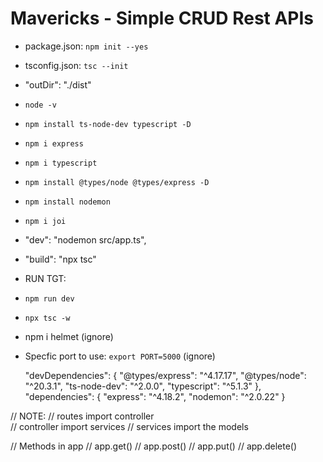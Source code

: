 # Mavericks - Simple CRUD Rest APIs

- package.json: `npm init --yes`

- tsconfig.json: `tsc --init`
- "outDir": "./dist"

- `node -v`
- `npm install ts-node-dev typescript -D`
- `npm i express`
- `npm i typescript`
- `npm install @types/node @types/express -D`
- `npm install nodemon`
- `npm i joi`

- "dev": "nodemon src/app.ts",
- "build": "npx tsc"

- RUN TGT:
- `npm run dev`
- `npx tsc -w`

- npm i helmet (ignore)

- Specfic port to use: `export PORT=5000` (ignore)

  "devDependencies": {
  "@types/express": "^4.17.17",
  "@types/node": "^20.3.1",
  "ts-node-dev": "^2.0.0",
  "typescript": "^5.1.3"
  },
  "dependencies": {
  "express": "^4.18.2",
  "nodemon": "^2.0.22"
  }

// NOTE:
// routes import controller  
// controller import services
// services import the models

// Methods in app
// app.get()
// app.post()
// app.put()
// app.delete()
